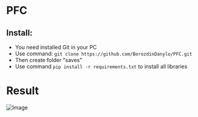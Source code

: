# **PFC**
## **Install:**
- You need installed Git in your PC
- Use command: `git clone https://github.com/BorozdinDanylo/PFC.git`
- Then create folder "saves"
- Use command `pip install -r requirements.txt` to install all libraries

# **Result**
![Image](https://github.com/user-attachments/assets/ca73c2b4-0410-468c-912b-67092c56f31b "Demo")
